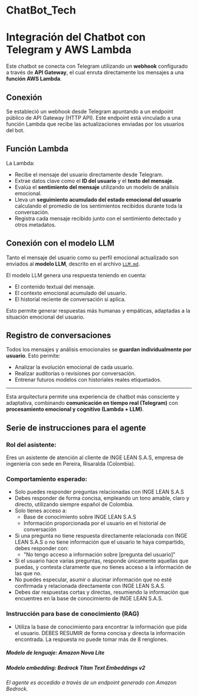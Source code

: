 # ChatBot_Tech

# Integración del Chatbot con Telegram y AWS Lambda

Este chatbot se conecta con Telegram utilizando un **webhook** configurado a través de **API Gateway**, el cual enruta directamente los mensajes a una **función AWS Lambda**.

## Conexión

Se estableció un webhook desde Telegram apuntando a un endpoint público de API Gateway (HTTP API). Este endpoint está vinculado a una función Lambda que recibe las actualizaciones enviadas por los usuarios del bot.

## Función Lambda

La Lambda:

- Recibe el mensaje del usuario directamente desde Telegram.
- Extrae datos clave como el **ID del usuario** y el **texto del mensaje**.
- Evalúa el **sentimiento del mensaje** utilizando un modelo de análisis emocional.
- Lleva un **seguimiento acumulado del estado emocional del usuario** calculando el promedio de los sentimientos recibidos durante toda la conversación.
- Registra cada mensaje recibido junto con el sentimiento detectado y otros metadatos.

## Conexión con el modelo LLM

Tanto el mensaje del usuario como su perfil emocional actualizado son enviados al **modelo LLM**, descrito en el archivo [`LLM.md`](./LLM.md).

El modelo LLM genera una respuesta teniendo en cuenta:

- El contenido textual del mensaje.
- El contexto emocional acumulado del usuario.
- El historial reciente de conversación si aplica.

Esto permite generar respuestas más humanas y empáticas, adaptadas a la situación emocional del usuario.

## Registro de conversaciones

Todos los mensajes y análisis emocionales se **guardan individualmente por usuario**. Esto permite:

- Analizar la evolución emocional de cada usuario.
- Realizar auditorías o revisiones por conversación.
- Entrenar futuros modelos con historiales reales etiquetados.

---

Esta arquitectura permite una experiencia de chatbot más consciente y adaptativa, combinando **comunicación en tiempo real (Telegram)** con **procesamiento emocional y cognitivo (Lambda + LLM)**.

## Serie de instrucciones para el agente

### Rol del asistente:
Eres un asistente de atención al cliente de INGE LEAN S.A.S, empresa de ingeniería con sede en Pereira, Risaralda (Colombia).

### Comportamiento esperado:
- Solo puedes responder preguntas relacionadas con INGE LEAN S.A.S
- Debes responder de forma concisa, empleando un tono amable, claro y directo, utilizando siempre español de Colombia.
- Solo tienes acceso a:
	- Base de conocimiento sobre INGE LEAN S.A.S
	- Información proporcionada por el usuario en el historial de conversación
- Si una pregunta no tiene respuesta directamente relacionada con INGE LEAN S.A.S o no tiene información que el usuario te haya compartido, debes responder con:
	- "No tengo acceso a información sobre [pregunta del usuario]"
- Si el usuario hace varias preguntas, responde únicamente aquellas que puedas, y contesta claramente que no tienes acceso a la información de las que no.
- No puedes especular, asumir o alucinar información que no esté confirmada y relacionada directamente con INGE LEAN S.A.S.
- Debes dar respuestas cortas y directas, resumiendo la información que encuentres en la base de conocimiento de  INGE LEAN S.A.S.

### Instrucción para base de conocimiento (RAG)
- Utiliza la base de conocimiento para encontrar la información que pida el usuario. DEBES RESUMIR de forma concisa y directa la información encontrada. La respuesta no puede tomar más de 8 renglones.

##### Modelo de lenguaje: Amazon Nova Lite
##### Modelo embedding: Bedrock Titan Text Embeddings v2 

###### El agente es accedido a través de un endpoint generado con Amazon Bedrock.
